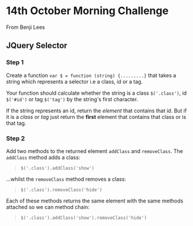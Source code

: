 # 14th October Morning Challenge

From Benji Lees

## JQuery Selector

### Step 1
Create a function ```var $ = function (string) {.........}``` that takes a string which represents a selector i.e a class, id or a tag.  

Your function should calculate whether the string is a class ```$('.class')```, id ```$('#id')``` or tag ```$('tag')``` by the string's first character.  

If the string represents an id, return the _element_ that contains that id. But if it is a _class_ or _tag_ just return the __first__ element that contains that class or is that tag.

### Step 2
Add two methods to the returned element ```addClass``` and ```removeClass```. The ```addClass``` method adds a class:

> ```$('.class').addClass('show')```

...whilst the ```removeClass``` method removes a class:

> ```$('.class').removeClass('hide')```

Each of these methods returns the same element with the same methods attached so we can method chain:

>```$('.class').addClass('show').removeClass('hide')```
